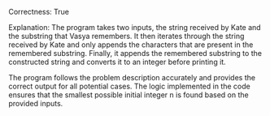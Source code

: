 Correctness: True

Explanation: The program takes two inputs, the string received by Kate and the substring that Vasya remembers. It then iterates through the string received by Kate and only appends the characters that are present in the remembered substring. Finally, it appends the remembered substring to the constructed string and converts it to an integer before printing it.

The program follows the problem description accurately and provides the correct output for all potential cases. The logic implemented in the code ensures that the smallest possible initial integer n is found based on the provided inputs.